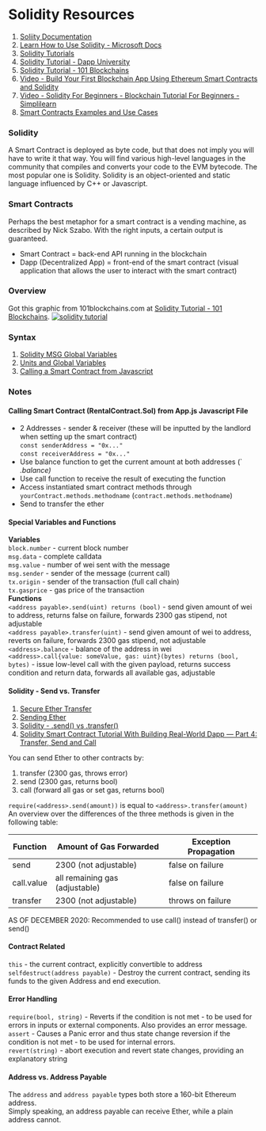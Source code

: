 # Solidity Resources

1. [Soliity Documentation](https://docs.soliditylang.org/en/develop/)
2. [Learn How to Use Solidity - Microsoft Docs](https://docs.microsoft.com/en-us/learn/modules/blockchain-learning-solidity/)
3. [Solidity Tutorials](https://www.tutorialspoint.com/solidity/index.htm)
4. [Solidity Tutorial - Dapp University](https://www.dappuniversity.com/articles/solidity-tutorial)
5. [Solidity Tutorial - 101 Blockchains](https://101blockchains.com/solidity-tutorial/)
6. [Video - Build Your First Blockchain App Using Ethereum Smart Contracts and Solidity](https://www.youtube.com/watch?v=coQ5dg8wM2o)
7. [Video - Solidity For Beginners - Blockchain Tutorial For Beginners - Simplilearn](https://www.youtube.com/watch?v=YjbIrNRqiYU)
8. [Smart Contracts Examples and Use Cases](https://existek.com/blog/what-are-smart-contracts-examples-and-use-cases/)

### Solidity
A Smart Contract is deployed as byte code, but that does not imply you will have to write it that way. You will find various high-level languages in the community that compiles and converts your code to the EVM bytecode. The most popular one is Solidity. Solidity is an object-oriented and static language influenced by C++ or Javascript.

### Smart Contracts
Perhaps the best metaphor for a smart contract is a vending machine, as described by Nick Szabo. With the right inputs, a certain output is guaranteed.
- Smart Contract = back-end API running in the blockchain
- Dapp (Decentralized App) = front-end of the smart contract (visual application that allows the user to interact with the smart contract)

### Overview
Got this graphic from 101blockchains.com at [Solidity Tutorial - 101 Blockchains](https://101blockchains.com/solidity-tutorial/).
<a href='https://101blockchains.com/blockchain-infographics/'> <img src="https://101blockchains.com/wp-content/uploads/2021/05/solidity-tutorial.png" alt="solidity tutorial" border='0' /> </a>

### Syntax
1. [Solidity MSG Global Variables](https://medium.com/upstate-interactive/what-you-need-to-know-about-msg-global-variables-in-solidity-566f1e83cc69)
2. [Units and Global Variables](https://docs.soliditylang.org/en/v0.8.10/units-and-global-variables.html)
3. [Calling a Smart Contract from Javascript](https://ethereum.org/en/developers/tutorials/calling-a-smart-contract-from-javascript/)

### Notes
#### Calling Smart Contract (RentalContract.Sol) from App.js Javascript File
- 2 Addresses - sender & receiver (these will be inputted by the landlord when setting up the smart contract)<br>
`const senderAddress = "0x..."`<br>
`const receiverAddress = "0x..."`<br>
- Use balance function to get the current amount at both addresses (`<address>.balance)
- Use call function to receive the result of executing the function
- Access instantiated smart contract methods through `yourContract.methods.methodname` (`contract.methods.methodname`)
- Send to transfer the ether
  
#### Special Variables and Functions
**Variables**<br>
`block.number` - current block number<br>
`msg.data` - complete calldata<br>
`msg.value` - number of wei sent with the message<br>
`msg.sender` - sender of the message (current call)<br>
`tx.origin` - sender of the transaction (full call chain)<br>
`tx.gasprice` - gas price of the transaction<br>
**Functions**<br>
`<address payable>.send(uint) returns (bool)` - send given amount of wei to address, returns false on failure, forwards 2300 gas stipend, not adjustable<br>
`<address payable>.transfer(uint)` - send given amount of wei to address, reverts on failure, forwards 2300 gas stipend, not adjustable<br>
`<address>.balance` - balance of the address in wei<br>
`<address>.call{value: someValue, gas: uint}(bytes) returns (bool, bytes)` - issue low-level call with the given payload, returns success condition and return data, forwards all available gas, adjustable<br>

#### Solidity - Send vs. Transfer
1. [Secure Ether Transfer](https://fravoll.github.io/solidity-patterns/secure_ether_transfer.html)
2. [Sending Ether](https://solidity-by-example.org/sending-ether/)
3. [Solidity - .send() vs .transfer()](https://vomtom.at/solidity-send-vs-transfer/)
4. [Solidity Smart Contract Tutorial With Building Real-World Dapp — Part 4: Transfer, Send and Call](https://medium.com/coinmonks/solidity-smart-contract-tutorial-with-building-real-world-dapp-part-4-transfer-send-and-call-ea9d7386114c)

You can send Ether to other contracts by:
1. transfer (2300 gas, throws error)
2. send (2300 gas, returns bool)
3. call (forward all gas or set gas, returns bool)

`require(<address>.send(amount))` is equal to `<address>.transfer(amount)`<br>
An overview over the differences of the three methods is given in the following table:

| Function    | Amount of Gas Forwarded        | Exception Propagation |
| ----------- | ------------------------------ | --------------------- |
| send        | 2300 (not adjustable)          | false on failure      |
| call.value  | all remaining gas (adjustable) | false on failure      |
| transfer    | 2300 (not adjustable)          | throws on failure     |

AS OF DECEMBER 2020: Recommended to use call() instead of transfer() or send()

#### Contract Related
`this` - the current contract, explicitly convertible to address<br>
`selfdestruct(address payable)` - Destroy the current contract, sending its funds to the given Address and end execution.<br>

#### Error Handling
`require(bool, string)` - Reverts if the condition is not met - to be used for errors in inputs or external components. Also provides an error message.<br>
`assert` - Causes a Panic error and thus state change reversion if the condition is not met - to be used for internal errors.<br>
`revert(string)` - abort execution and revert state changes, providing an explanatory string<br>

#### Address vs. Address Payable
The `address` and `address payable` types both store a 160-bit Ethereum address.<br>
Simply speaking, an address payable can receive Ether, while a plain address cannot.<br>
